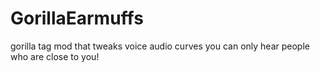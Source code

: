 # GorillaEarmuffs
gorilla tag mod that tweaks voice audio curves
you can only hear people who are close to you!
